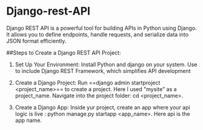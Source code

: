 # Django-rest-API

Django REST API is a powerful tool for building APIs in Python using Django. It allows you to define endpoints, handle requests, and serialize data into JSON format efficiently. 

##Steps to Create a Django REST API Project:
1. Set Up Your Environment:
   Install Python and django on your system.
   Use  to include Django REST Framework, which simplifies API development

2. Create a Django Project:
   Run ==django admin startproject <project_name>== to create a project.
   Here I used "mysite" as a project_name.
   Navigate into the project folder: cd <project_name>.

3. Create a Django App:
   Inside yur project, create an app where your api logic is live : python manage.py startapp <app_name>.
   Here api is the app name.
